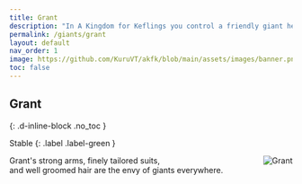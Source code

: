 ```yaml
---
title: Grant
description: "In A Kingdom for Keflings you control a friendly giant helping the Keflings. When you begin your game you get to choose which giant you would like to play as."
permalink: /giants/grant
layout: default
nav_order: 1
image: https://github.com/KuruVT/akfk/blob/main/assets/images/banner.png?raw=true
toc: false
---
```


## Grant
{: .d-inline-block .no_toc }

Stable
{: .label .label-green }

<div style="display: flex; align-items: flex-start; gap: 1rem;">
  <div style="flex: 1;">
Grant's strong arms, finely tailored suits,<br>and well groomed hair are the envy of giants everywhere.
  </div>
  <div>
    <img src="https://github.com/KuruVT/akfk/blob/main/assets/images/giants/grant.png?raw=true" alt="Grant" style="max-width: 200px; height: auto;">
  </div>
</div>

